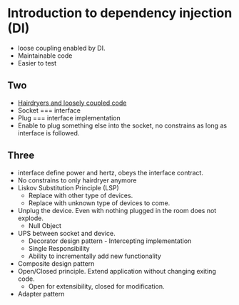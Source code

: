 # Introduction to dependency injection (DI)

* loose coupling enabled by DI.
* Maintainable code
* Easier to test

## Two
* [Hairdryers and loosely coupled code](at_the_hotel.md)
* Socket === interface
* Plug === interface implementation
* Enable to plug something else into the socket, no constrains as long as interface is followed. 

## Three 
* interface define power and hertz, obeys the interface contract.
* No constrains to only hairdryer anymore 
* Liskov Substitution Principle (LSP)
  * Replace with other type of devices.
  * Replace with unknown type of devices to come.
* Unplug the device. Even with nothing plugged in the room does not explode.
  * Null Object
* UPS between socket and device.
  * Decorator design pattern - Intercepting implementation
  * Single Responsibility
  * Ability to incrementally add new functionality
* Composite design pattern
* Open/Closed principle. Extend application without changing exiting code.
  * Open for extensibility, closed for modification.
* Adapter pattern
